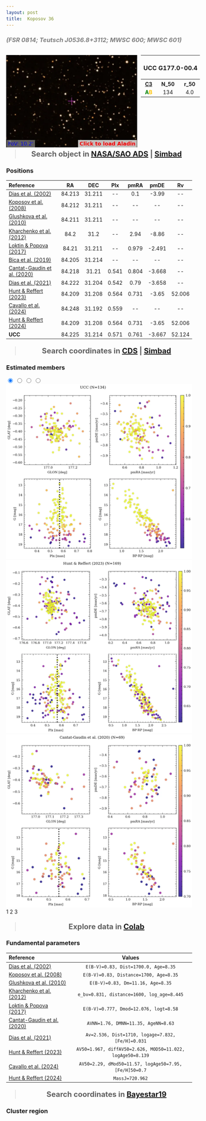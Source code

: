 ```yaml
---
layout: post
title:  Koposov 36
---
```

<h3><span style="color: #808080;"><i>(FSR 0814; Teutsch J0536.8+3112; MWSC 600; MWSC 601)</i></span></h3><div style="display: flex; justify-content: space-between; width:720px;height:250px">
<div style="text-align: center;">

<!-- Static image + data attributes for FOV and target -->
<img id="aladin_img"
     data-umami-event="aladin_load"
     src="https://raw.githubusercontent.com/ucc23/Q2N/main/plots/koposov36_aladin.webp"
     alt="Click to load Aladin Lite" 
     style="width:355px;height:250px; cursor: pointer;"
     data-fov="0.133" 
     data-target="84.225 31.214"/>
<!-- Div to contain Aladin Lite viewer -->
<div id="aladin-lite-div" style="width:355px;height:250px;display:none;"></div>
<!-- Aladin Lite script (will be loaded after the image is clicked) -->
<script src="{{ site.baseurl }}/scripts/aladin_load.js"></script>

</div>
<!-- Left block -->

<table style="width:355px;height:250px;">
  <!-- Row 1 (title) -->
  <tr>
    <td colspan="5"><h3>UCC G177.0-00.4</h3></td>
  </tr>
  <!-- Row 2 -->
  <tr>
    <th style="text-align: center;"><a href="https://ucc.ar/faq#what-is-the-c3-parameter" title="Combined class">C3</a></th>
    <th style="text-align: center;"><div title="Stars with membership probability >50%">N_50</div></th>
    <th style="text-align: center;"><div title="Radius that contains half the members [arcmin]">r_50</div></th>
  </tr>
  <!-- Row 3 -->
  <tr>
    <td style="text-align: center;"><span style="color: green; font-weight: bold;">A</span><span style="color: #FFC300; font-weight: bold;">B</span></td>
    <td style="text-align: center;">134</td>
    <td style="text-align: center;">4.0</td>
  </tr>
</table>
</div>

> <p style="text-align:center; font-weight: bold; font-size:20px">Search object in <a data-umami-event="nasa_search" href="https://ui.adsabs.harvard.edu/search/q=%20collection%3Aastronomy%20body%3A%22Koposov%2036%22&sort=date%20desc%2C%20bibcode%20desc&p_=0" target="_blank">NASA/SAO ADS</a> | <a data-umami-event="simbad_search" href="https://simbad.cds.unistra.fr/simbad/sim-id-refs?Ident=koposov36" target="_blank">Simbad</a></p>


### Positions

| Reference    | RA    | DEC   | Plx  | pmRA  | pmDE   |  Rv  |
| :---         | :---: | :---: | :---: | :---: | :---: | :---: |
|[Dias et al. (2002)](https://ui.adsabs.harvard.edu/abs/2002A%26A...389..871D) | 84.213 | 31.211 | -- | 0.1 | -3.99 | -- |
|[Koposov et al. (2008)](https://ui.adsabs.harvard.edu/abs/2008A%26A...486..771K) | 84.212 | 31.211 | -- | -- | -- | -- |
|[Glushkova et al. (2010)](https://ui.adsabs.harvard.edu/abs/2010AstL...36...75G) | 84.211 | 31.211 | -- | -- | -- | -- |
|[Kharchenko et al. (2012)](https://ui.adsabs.harvard.edu/abs/2012A%26A...543A.156K) | 84.2 | 31.2 | -- | 2.94 | -8.86 | -- |
|[Loktin & Popova (2017)](https://ui.adsabs.harvard.edu/abs/2017AstBu..72..257L) | 84.21 | 31.211 | -- | 0.979 | -2.491 | -- |
|[Bica et al. (2019)](https://ui.adsabs.harvard.edu/abs/2019AJ....157...12B) | 84.205 | 31.214 | -- | -- | -- | -- |
|[Cantat-Gaudin et al. (2020)](https://ui.adsabs.harvard.edu/abs/2020A%26A...640A...1C) | 84.218 | 31.21 | 0.541 | 0.804 | -3.668 | -- |
|[Dias et al. (2021)](https://ui.adsabs.harvard.edu/abs/2021MNRAS.504..356D) | 84.222 | 31.204 | 0.542 | 0.79 | -3.658 | -- |
|[Hunt & Reffert (2023)](https://ui.adsabs.harvard.edu/abs/2023A%26A...673A.114H) | 84.209 | 31.208 | 0.564 | 0.731 | -3.65 | 52.006 |
|[Cavallo et al. (2024)](https://ui.adsabs.harvard.edu/abs/2024AJ....167...12C) | 84.248 | 31.192 | 0.559 | -- | -- | -- |
|[Hunt & Reffert (2024)](https://ui.adsabs.harvard.edu/abs/2024A%26A...686A..42H) | 84.209 | 31.208 | 0.564 | 0.731 | -3.65 | 52.006 |
| **UCC** |84.225 | 31.214 | 0.571 | 0.761 | -3.667 | 52.124 |

> <p style="text-align:center; font-weight: bold; font-size:20px">Search coordinates in <a data-umami-event="cds_coord_search" href="https://cdsportal.u-strasbg.fr/?target=84.225,+31.214" target="_blank">CDS</a> | <a data-umami-event="simbad_coord_search" href="https://simbad.cds.unistra.fr/mobile/object_list.html?coord=84.225%2031.214&output=json&radius=5&userEntry=koposov36" target="_blank">Simbad</a></p>

### Estimated members

<div class="carousel">
<input type="radio" name="radio-btn" id="slide1" checked>
<input type="radio" name="radio-btn" id="slide1">
<input type="radio" name="radio-btn" id="slide2">
<input type="radio" name="radio-btn" id="slide3">
<div class="slides">
<div class="slide">
<a href="https://raw.githubusercontent.com/ucc23/Q2N/main/plots/UCC/koposov36.webp" target="_blank">
<img src="https://raw.githubusercontent.com/ucc23/Q2N/main/plots/UCC/koposov36.webp" alt="Koposov 36 UCC">
</a>
</div>
<div class="slide">
<a href="https://raw.githubusercontent.com/ucc23/Q2N/main/plots/HUNT23/koposov36.webp" target="_blank">
<img src="https://raw.githubusercontent.com/ucc23/Q2N/main/plots/HUNT23/koposov36.webp" alt="Koposov 36 HUNT23">
</a>
</div>
<div class="slide">
<a href="https://raw.githubusercontent.com/ucc23/Q2N/main/plots/CANTAT20/koposov36.webp" target="_blank">
<img src="https://raw.githubusercontent.com/ucc23/Q2N/main/plots/CANTAT20/koposov36.webp" alt="Koposov 36 CANTAT20">
</a>
</div>
</div>
<div class="indicators">
<label for="slide1">1</label>
<label for="slide2">2</label>
<label for="slide3">3</label>
</div>
</div>


> <p style="text-align:center; font-weight: bold; font-size:20px">Explore data in <a data-umami-event="colab" href="https://colab.research.google.com/github/ucc23/ucc/blob/main/assets/notebook.ipynb" target="_blank">Colab</a></p>


### Fundamental parameters

| Reference |  Values |
| :---      |  :---:  |
| [Dias et al. (2002)](https://ui.adsabs.harvard.edu/abs/2002A%26A...389..871D) | `E(B-V)=0.83, Dist=1700.0, Age=8.35` |
| [Koposov et al. (2008)](https://ui.adsabs.harvard.edu/abs/2008A%26A...486..771K) | `E(B-V)=0.83, Distance=1700, Age=8.35` |
| [Glushkova et al. (2010)](https://ui.adsabs.harvard.edu/abs/2010AstL...36...75G) | `E(B-V)=0.83, Dm=11.16, Age=8.35` |
| [Kharchenko et al. (2012)](https://ui.adsabs.harvard.edu/abs/2012A%26A...543A.156K) | `e_bv=0.831, distance=1600, log_age=8.445` |
| [Loktin & Popova (2017)](https://ui.adsabs.harvard.edu/abs/2017AstBu..72..257L) | `E(B-V)=0.777, Dmod=12.076, logt=8.58` |
| [Cantat-Gaudin et al. (2020)](https://ui.adsabs.harvard.edu/abs/2020A%26A...640A...1C) | `AVNN=1.76, DMNN=11.35, AgeNN=8.63` |
| [Dias et al. (2021)](https://ui.adsabs.harvard.edu/abs/2021MNRAS.504..356D) | `Av=2.536, Dist=1710, logage=7.832, [Fe/H]=0.031` |
| [Hunt & Reffert (2023)](https://ui.adsabs.harvard.edu/abs/2023A%26A...673A.114H) | `AV50=1.967, diffAV50=2.626, MOD50=11.022, logAge50=8.139` |
| [Cavallo et al. (2024)](https://ui.adsabs.harvard.edu/abs/2024AJ....167...12C) | `AV50=2.29, dMod50=11.57, logAge50=7.95, [Fe/H]50=0.7` |
| [Hunt & Reffert (2024)](https://ui.adsabs.harvard.edu/abs/2024A%26A...686A..42H) | `MassJ=720.962` |

> <p style="text-align:center; font-weight: bold; font-size:20px">Search coordinates in <a data-umami-event="bayestar" href="http://argonaut.skymaps.info/query?lon=177.068%20&lat=-0.397&coordsys=gal&mapname=bayestar2019" target="_blank">Bayestar19</a></p>


### Cluster region

<html lang="en">
  <body>
    <center>
    <div id="plot-params"
         data-oc-name="koposov36"
         data-ra-center="84.22"
         data-dec-center="31.21"
         data-rad-deg="4.0"
         data-plx="0.571">
    </div>
    <div id="plot-container">
        <div id="plot"></div>
    </div>
    <script defer type="module" src="{{ site.baseurl }}/scripts/radec_scatter.js"></script>
    </center>
  </body>
</html>
<br>
